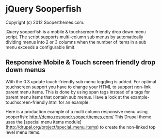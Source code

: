 # jQuery Sooperfish

Copyright (c) 2012 Sooperthemes.com.

jQuery sooperfish is a mobile & touchscreen friendly drop down menu script. The script supports multi-column sub menus by automatically dividing menus into 2 or 3 columns when the number of items in a sub menu exceeds a configurable limit.

## Responsive Mobile & Touch screen friendly drop down menus

With the 0.3 update touch-friendly sub menu toggling is added. For optimal touchscreen support you have to change your HTML to support non-link parent menu items. This is done by using span tags instead of a tags for parent menu items that contain sub menus. Have a look at the example-touchscreen-friendly.html for an example.

Here is a production example of a multi column responsive menu using sooperfish:
http://demo.respondr.sooperthemes.com/
This Drupal theme uses the [special menu items module] (http://drupal.org/project/special_menu_items) to create the non-linked top level menu items.